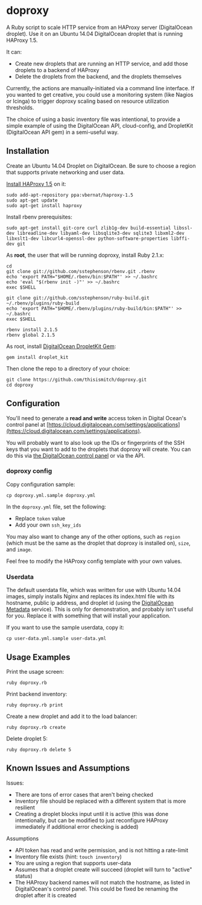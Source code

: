 # doproxy

A Ruby script to scale HTTP service from an HAProxy server (DigitalOcean droplet). Use it on an Ubuntu 14.04 DigitalOcean droplet that is running HAProxy 1.5.

It can:

- Create new droplets that are running an HTTP service, and add those droplets to a backend of HAProxy
- Delete the droplets from the backend, and the droplets themselves

Currently, the actions are manually-initiated via a command line interface. If you wanted to get creative, you could use a monitoring system (like Nagios or Icinga) to trigger doproxy scaling based on resource utilization thresholds.

The choice of using a basic inventory file was intentional, to provide a simple example of using the DigitalOcean API, cloud-config, and DropletKit (DigitalOcean API gem) in a semi-useful way.

## Installation

Create an Ubuntu 14.04 Droplet on DigitalOcean. Be sure to choose a region that supports private networking and user data.

[Install HAProxy 1.5](https://www.digitalocean.com/community/tutorials/how-to-implement-ssl-termination-with-haproxy-on-ubuntu-14-04#install-haproxy-15x) on it:

```
sudo add-apt-repository ppa:vbernat/haproxy-1.5
sudo apt-get update
sudo apt-get install haproxy
```

Install rbenv prerequisites:

```
sudo apt-get install git-core curl zlib1g-dev build-essential libssl-dev libreadline-dev libyaml-dev libsqlite3-dev sqlite3 libxml2-dev libxslt1-dev libcurl4-openssl-dev python-software-properties libffi-dev git
```

As **root**, the user that will be running doproxy, install Ruby 2.1.x:

```
cd
git clone git://github.com/sstephenson/rbenv.git .rbenv
echo 'export PATH="$HOME/.rbenv/bin:$PATH"' >> ~/.bashrc
echo 'eval "$(rbenv init -)"' >> ~/.bashrc
exec $SHELL

git clone git://github.com/sstephenson/ruby-build.git ~/.rbenv/plugins/ruby-build
echo 'export PATH="$HOME/.rbenv/plugins/ruby-build/bin:$PATH"' >> ~/.bashrc
exec $SHELL

rbenv install 2.1.5
rbenv global 2.1.5
```

As root, install [DigitalOcean DropletKit Gem](https://github.com/digitalocean/droplet_kit):

```
gem install droplet_kit
```

Then clone the repo to a directory of your choice:

```
git clone https://github.com/thisismitch/doproxy.git
cd doproxy
```

## Configuration

You'll need to generate a **read and write** access token in Digital Ocean's control panel at [https://cloud.digitalocean.com/settings/applications](https://cloud.digitalocean.com/settings/applications).

You will probably want to also look up the IDs or fingerprints of the SSH keys that you want to add to the droplets that doproxy will create. You can do this via [the DigitalOcean control panel](https://cloud.digitalocean.com/ssh_keys) or via the API.

### doproxy config

Copy configuration sample:

```
cp doproxy.yml.sample doproxy.yml
```

In the `doproxy.yml` file, set the following:

- Replace `token` value
- Add your own `ssh_key_ids`

You may also want to change any of the other options, such as `region` (which must be the same as the droplet that doproxy is installed on), `size`, and `image`.

Feel free to modify the HAProxy config template with your own values.

### Userdata

The default userdata file, which was written for use with Ubuntu 14.04 images, simply installs Nginx and replaces its index.html file with its hostname, public ip address, and droplet id (using the [DigitalOcean Metadata](https://www.digitalocean.com/community/tutorials/an-introduction-to-droplet-metadata) service). This is only for demonstration, and probably isn't useful for you. Replace it with something that will install your application.

If you want to use the sample userdata, copy it:

```
cp user-data.yml.sample user-data.yml
```

## Usage Examples

Print the usage screen:

```
ruby doproxy.rb
```

Print backend inventory:

```
ruby doproxy.rb print
```

Create a new droplet and add it to the load balancer:

```
ruby doproxy.rb create
```

Delete droplet 5:

```
ruby doproxy.rb delete 5
```

## Known Issues and Assumptions

Issues:

- There are tons of error cases that aren't being checked
- Inventory file should be replaced with a different system that is more resilient
- Creating a droplet blocks input until it is active (this was done intentionally, but can be modified to just reconfigure HAProxy immediately if additional error checking is added)

Assumptions

- API token has read and write permission, and is not hitting a rate-limit
- Inventory file exists (hint: `touch inventory`)
- You are using a region that supports user-data
- Assumes that a droplet create will succeed (droplet will turn to "active" status)
- The HAProxy backend names will not match the hostname, as listed in DigitalOcean's control panel. This could be fixed be renaming the droplet after it is created
